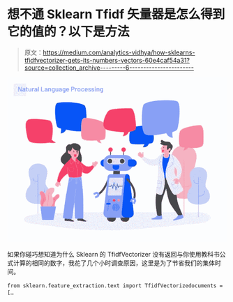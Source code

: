 # 想不通 Sklearn Tfidf 矢量器是怎么得到它的值的？以下是方法

> 原文：<https://medium.com/analytics-vidhya/how-sklearns-tfidfvectorizer-gets-its-numbers-vectors-60e4caf54a31?source=collection_archive---------6----------------------->

![](img/46f132f6e7bdecdec5bd13c01a1b811d.png)

如果你碰巧想知道为什么 Sklearn 的 TfidfVectorizer 没有返回与你使用教科书公式计算的相同的数字，我花了几个小时调查原因，这里是为了节省我们的集体时间。

```
from sklearn.feature_extraction.text import TfidfVectorizedocuments = […
```